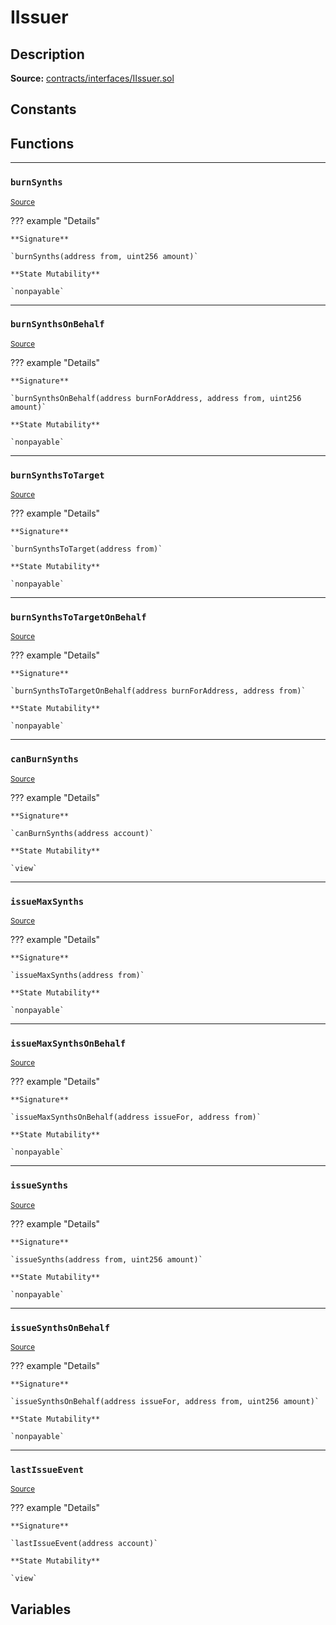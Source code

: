 # IIssuer

## Description


**Source:** [contracts/interfaces/IIssuer.sol](https://github.com/Synthetixio/synthetix/tree/develop/contracts/interfaces/IIssuer.sol)

## Constants

## Functions


---
### `burnSynths`

<sub>[Source](https://github.com/Synthetixio/synthetix/tree/develop/contracts/interfaces/IIssuer.sol#L23)</sub>



??? example "Details"

    **Signature**

    `burnSynths(address from, uint256 amount)`

    **State Mutability**

    `nonpayable`


---
### `burnSynthsOnBehalf`

<sub>[Source](https://github.com/Synthetixio/synthetix/tree/develop/contracts/interfaces/IIssuer.sol#L25)</sub>



??? example "Details"

    **Signature**

    `burnSynthsOnBehalf(address burnForAddress, address from, uint256 amount)`

    **State Mutability**

    `nonpayable`


---
### `burnSynthsToTarget`

<sub>[Source](https://github.com/Synthetixio/synthetix/tree/develop/contracts/interfaces/IIssuer.sol#L31)</sub>



??? example "Details"

    **Signature**

    `burnSynthsToTarget(address from)`

    **State Mutability**

    `nonpayable`


---
### `burnSynthsToTargetOnBehalf`

<sub>[Source](https://github.com/Synthetixio/synthetix/tree/develop/contracts/interfaces/IIssuer.sol#L33)</sub>



??? example "Details"

    **Signature**

    `burnSynthsToTargetOnBehalf(address burnForAddress, address from)`

    **State Mutability**

    `nonpayable`


---
### `canBurnSynths`

<sub>[Source](https://github.com/Synthetixio/synthetix/tree/develop/contracts/interfaces/IIssuer.sol#L6)</sub>



??? example "Details"

    **Signature**

    `canBurnSynths(address account)`

    **State Mutability**

    `view`


---
### `issueMaxSynths`

<sub>[Source](https://github.com/Synthetixio/synthetix/tree/develop/contracts/interfaces/IIssuer.sol#L19)</sub>



??? example "Details"

    **Signature**

    `issueMaxSynths(address from)`

    **State Mutability**

    `nonpayable`


---
### `issueMaxSynthsOnBehalf`

<sub>[Source](https://github.com/Synthetixio/synthetix/tree/develop/contracts/interfaces/IIssuer.sol#L21)</sub>



??? example "Details"

    **Signature**

    `issueMaxSynthsOnBehalf(address issueFor, address from)`

    **State Mutability**

    `nonpayable`


---
### `issueSynths`

<sub>[Source](https://github.com/Synthetixio/synthetix/tree/develop/contracts/interfaces/IIssuer.sol#L11)</sub>



??? example "Details"

    **Signature**

    `issueSynths(address from, uint256 amount)`

    **State Mutability**

    `nonpayable`


---
### `issueSynthsOnBehalf`

<sub>[Source](https://github.com/Synthetixio/synthetix/tree/develop/contracts/interfaces/IIssuer.sol#L13)</sub>



??? example "Details"

    **Signature**

    `issueSynthsOnBehalf(address issueFor, address from, uint256 amount)`

    **State Mutability**

    `nonpayable`


---
### `lastIssueEvent`

<sub>[Source](https://github.com/Synthetixio/synthetix/tree/develop/contracts/interfaces/IIssuer.sol#L8)</sub>



??? example "Details"

    **Signature**

    `lastIssueEvent(address account)`

    **State Mutability**

    `view`

## Variables

